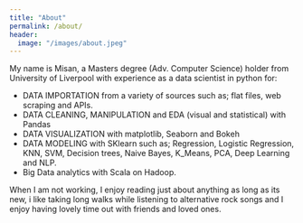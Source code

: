 ```yaml
---
title: "About"
permalink: /about/
header:
  image: "/images/about.jpeg"
---
```


My name is Misan, a Masters degree (Adv. Computer Science) holder from University of Liverpool with experience as a data scientist in python for:
 * DATA IMPORTATION from a variety of sources such as; flat files, web scraping and  APIs.
 * DATA CLEANING, MANIPULATION and EDA (visual and statistical) with Pandas
 * DATA VISUALIZATION with matplotlib, Seaborn and Bokeh
 * DATA MODELING with SKlearn such as; Regression, Logistic Regression, KNN, SVM, Decision trees, Naive Bayes, K_Means, PCA, Deep Learning and NLP.
 * Big Data analytics with Scala on Hadoop.

 When I am not working, I enjoy reading just about anything as long as its new, i like taking long walks while listening to alternative rock songs and I enjoy having lovely time out with friends and loved ones.

